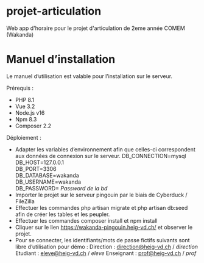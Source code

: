 # projet-articulation
Web app d'horaire pour le projet d'articulation de 2eme année COMEM (Wakanda)

# Manuel d’installation
Le manuel d’utilisation est valable pour l’installation sur  le  serveur.

Prérequis :
- PHP 8.1
- Vue 3.2
- Node.js v16
- Npm 8.3
- Composer 2.2

Déploiement :
- Adapter les variables d’environnement afin que celles-ci correspondent aux données de connexion sur le serveur. 
DB_CONNECTION=mysql  
DB_HOST=127.0.0.1  
DB_PORT=3306  
DB_DATABASE=wakanda  
DB_USERNAME=wakanda  
DB_PASSWORD= *Password de la bd*  
- Importer le projet sur le serveur pingouin par le biais de Cyberduck / FileZilla
- Effectuer les commandes php artisan migrate et php artisan db:seed afin de créer les tables et les peupler. 
- Effectuer les commandes composer install et npm install
- Cliquer sur le lien https://wakanda-pingouin.heig-vd.ch/ et observer le projet.
- Pour se connecter, les identifiants/mots de passe fictifs suivants sont libre d’utilisation pour démo : 
Direction : direction@heig-vd.ch / *direction*
Etudiant : eleve@heig-vd.ch / *eleve*
Enseignant : prof@heig-vd.ch / *prof*
